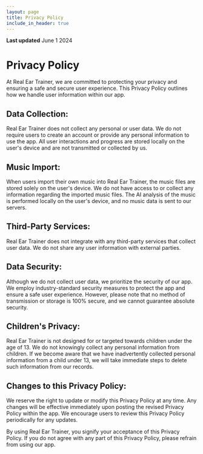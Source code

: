 ```yaml
---
layout: page
title: Privacy Policy
include_in_header: true
---
```


**Last updated**
June 1 2024

# Privacy Policy

At Real Ear Trainer, we are committed to protecting your privacy and ensuring a safe and secure user experience. This Privacy Policy outlines how we handle user information within our app.

## Data Collection:
Real Ear Trainer does not collect any personal or user data. We do not require users to create an account or provide any personal information to use the app. All user interactions and progress are stored locally on the user's device and are not transmitted or collected by us.

## Music Import:
When users import their own music into Real Ear Trainer, the music files are stored solely on the user's device. We do not have access to or collect any information regarding the imported music files. The AI analysis of the music is performed locally on the user's device, and no music data is sent to our servers.

## Third-Party Services:
Real Ear Trainer does not integrate with any third-party services that collect user data. We do not share any user information with external parties.

## Data Security:
Although we do not collect user data, we prioritize the security of our app. We employ industry-standard security measures to protect the app and ensure a safe user experience. However, please note that no method of transmission or storage is 100% secure, and we cannot guarantee absolute security.

## Children's Privacy:
Real Ear Trainer is not designed for or targeted towards children under the age of 13. We do not knowingly collect any personal information from children. If we become aware that we have inadvertently collected personal information from a child under 13, we will take immediate steps to delete such information from our records.

## Changes to this Privacy Policy:
We reserve the right to update or modify this Privacy Policy at any time. Any changes will be effective immediately upon posting the revised Privacy Policy within the app. We encourage users to review this Privacy Policy periodically for any updates.

By using Real Ear Trainer, you signify your acceptance of this Privacy Policy. If you do not agree with any part of this Privacy Policy, please refrain from using our app.
